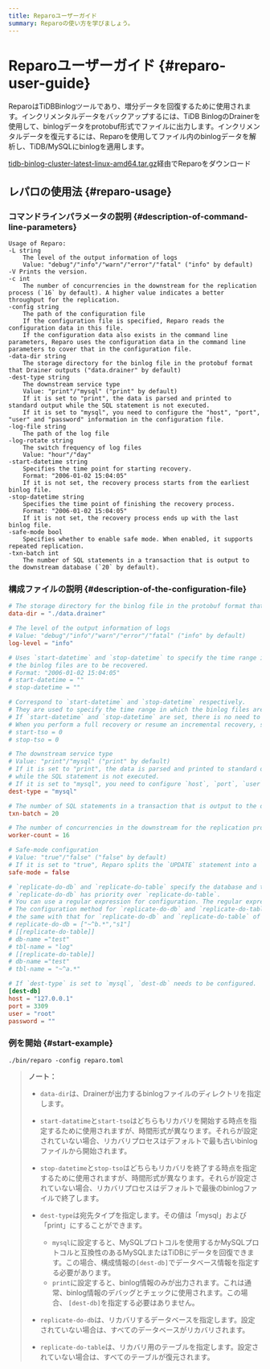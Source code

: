 ```yaml
---
title: Reparoユーザーガイド
summary: Reparoの使い方を学びましょう。
---
```


# Reparoユーザーガイド {#reparo-user-guide}

ReparoはTiDBBinlogツールであり、増分データを回復するために使用されます。インクリメンタルデータをバックアップするには、TiDB BinlogのDrainerを使用して、binlogデータをprotobuf形式でファイルに出力します。インクリメンタルデータを復元するには、Reparoを使用してファイル内のbinlogデータを解析し、TiDB/MySQLにbinlogを適用します。

[tidb-binlog-cluster-latest-linux-amd64.tar.gz](https://download.pingcap.org/tidb-binlog-cluster-latest-linux-amd64.tar.gz)経由でReparoをダウンロード

## レパロの使用法 {#reparo-usage}

### コマンドラインパラメータの説明 {#description-of-command-line-parameters}

```
Usage of Reparo:
-L string
    The level of the output information of logs
    Value: "debug"/"info"/"warn"/"error"/"fatal" ("info" by default)
-V Prints the version.
-c int
    The number of concurrencies in the downstream for the replication process (`16` by default). A higher value indicates a better throughput for the replication.
-config string
    The path of the configuration file
    If the configuration file is specified, Reparo reads the configuration data in this file.
    If the configuration data also exists in the command line parameters, Reparo uses the configuration data in the command line parameters to cover that in the configuration file.
-data-dir string
    The storage directory for the binlog file in the protobuf format that Drainer outputs ("data.drainer" by default)
-dest-type string
    The downstream service type
    Value: "print"/"mysql" ("print" by default)
    If it is set to "print", the data is parsed and printed to standard output while the SQL statement is not executed.
    If it is set to "mysql", you need to configure the "host", "port", "user" and "password" information in the configuration file.
-log-file string
    The path of the log file
-log-rotate string
    The switch frequency of log files
    Value: "hour"/"day"
-start-datetime string
    Specifies the time point for starting recovery.
    Format: "2006-01-02 15:04:05"
    If it is not set, the recovery process starts from the earliest binlog file.
-stop-datetime string
    Specifies the time point of finishing the recovery process.
    Format: "2006-01-02 15:04:05"
    If it is not set, the recovery process ends up with the last binlog file.
-safe-mode bool
    Specifies whether to enable safe mode. When enabled, it supports repeated replication.
-txn-batch int
    The number of SQL statements in a transaction that is output to the downstream database (`20` by default).
```

### 構成ファイルの説明 {#description-of-the-configuration-file}

```toml
# The storage directory for the binlog file in the protobuf format that Drainer outputs
data-dir = "./data.drainer"

# The level of the output information of logs
# Value: "debug"/"info"/"warn"/"error"/"fatal" ("info" by default)
log-level = "info"

# Uses `start-datetime` and `stop-datetime` to specify the time range in which
# the binlog files are to be recovered.
# Format: "2006-01-02 15:04:05"
# start-datetime = ""
# stop-datetime = ""

# Correspond to `start-datetime` and `stop-datetime` respectively.
# They are used to specify the time range in which the binlog files are to be recovered.
# If `start-datetime` and `stop-datetime` are set, there is no need to set `start-tso` and `stop-tso`.
# When you perform a full recovery or resume an incremental recovery, set start-tso to tso + 1 or stop-tso + 1, respectively.
# start-tso = 0
# stop-tso = 0

# The downstream service type
# Value: "print"/"mysql" ("print" by default)
# If it is set to "print", the data is parsed and printed to standard output
# while the SQL statement is not executed.
# If it is set to "mysql", you need to configure `host`, `port`, `user` and `password` in [dest-db].
dest-type = "mysql"

# The number of SQL statements in a transaction that is output to the downstream database (`20` by default).
txn-batch = 20

# The number of concurrencies in the downstream for the replication process (`16` by default). A higher value indicates a better throughput for the replication.
worker-count = 16

# Safe-mode configuration
# Value: "true"/"false" ("false" by default)
# If it is set to "true", Reparo splits the `UPDATE` statement into a `DELETE` statement plus a `REPLACE` statement.
safe-mode = false

# `replicate-do-db` and `replicate-do-table` specify the database and table to be recovered.
# `replicate-do-db` has priority over `replicate-do-table`.
# You can use a regular expression for configuration. The regular expression should start with "~".
# The configuration method for `replicate-do-db` and `replicate-do-table` is
# the same with that for `replicate-do-db` and `replicate-do-table` of Drainer.
# replicate-do-db = ["~^b.*","s1"]
# [[replicate-do-table]]
# db-name ="test"
# tbl-name = "log"
# [[replicate-do-table]]
# db-name ="test"
# tbl-name = "~^a.*"

# If `dest-type` is set to `mysql`, `dest-db` needs to be configured.
[dest-db]
host = "127.0.0.1"
port = 3309
user = "root"
password = ""
```

### 例を開始 {#start-example}

```
./bin/reparo -config reparo.toml
```

> **ノート：**
>
> -   `data-dir`は、Drainerが出力するbinlogファイルのディレクトリを指定します。
> -   `start-datatime`と`start-tso`はどちらもリカバリを開始する時点を指定するために使用されますが、時間形式が異なります。それらが設定されていない場合、リカバリプロセスはデフォルトで最も古いbinlogファイルから開始されます。
> -   `stop-datetime`と`stop-tso`はどちらもリカバリを終了する時点を指定するために使用されますが、時間形式が異なります。それらが設定されていない場合、リカバリプロセスはデフォルトで最後のbinlogファイルで終了します。
> -   `dest-type`は宛先タイプを指定します。その値は「mysql」および「print」にすることができます。
>
>     -   `mysql`に設定すると、MySQLプロトコルを使用するかMySQLプロトコルと互換性のあるMySQLまたはTiDBにデータを回復できます。この場合、構成情報の`[dest-db]`でデータベース情報を指定する必要があります。
>     -   `print`に設定すると、binlog情報のみが出力されます。これは通常、binlog情報のデバッグとチェックに使用されます。この場合、 `[dest-db]`を指定する必要はありません。
> -   `replicate-do-db`は、リカバリするデータベースを指定します。設定されていない場合は、すべてのデータベースがリカバリされます。
> -   `replicate-do-table`は、リカバリ用のテーブルを指定します。設定されていない場合は、すべてのテーブルが復元されます。

